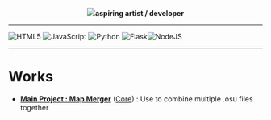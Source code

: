 <p align="center"><img src=https://i.imgur.com/bEND4sA.png><b>aspiring artist / developer</span></b></p>
<hr>

![HTML5](https://img.shields.io/badge/html5-%23E34F26.svg?style=for-the-badge&logo=html5&logoColor=white)	![JavaScript](https://img.shields.io/badge/javascript-%23323330.svg?style=for-the-badge&logo=javascript&logoColor=%23F7DF1E)	![Python](https://img.shields.io/badge/python-3670A0?style=for-the-badge&logo=python&logoColor=ffdd54)	![Flask](https://img.shields.io/badge/flask-%23000.svg?style=for-the-badge&logo=flask&logoColor=white)![NodeJS](https://img.shields.io/badge/node.js-6DA55F?style=for-the-badge&logo=node.js&logoColor=white)
<hr>

# Works

* [**Main Project : Map Merger**](https://github.com/ohm002/Map-Merger) ([Core](https://github.com/ohm002/Map-Merger-Core)) : Use to combine multiple .osu files together
